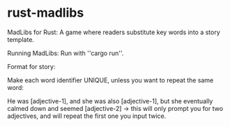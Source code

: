 rust-madlibs
============

MadLibs for Rust: A game where readers substitute key words into a story template.

Running MadLibs:
Run with ''cargo run''.

Format for story:

Make each word identifier UNIQUE, unless you want to repeat the same word:

He was [adjective-1], and she was also [adjective-1], but she eventually calmed down and seemed [adjective-2]
-> this will only prompt you for two adjectives, and will repeat the first one you input twice.
